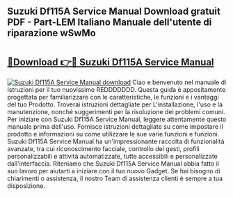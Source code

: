 ## Suzuki Df115A Service Manual Download gratuit PDF - Part-LEM Italiano Manuale dell'utente di riparazione wSwMo

# <h2><a href="http://dfdhav.blite.top/?on=Suzuki+Df115A+Service+Manual">🔗Download 👉🔴 Suzuki Df115A Service Manual</a></h2>

[![Suzuki Df115A Service Manual download](https://i.imgur.com/lujVjoI.png)](http://dfdhav.blite.top/?on=Suzuki+Df115A+Service+Manual)
Ciao e benvenuto nel manuale di Istruzioni per il tuo nuovissimo REDDDDDDD. Questa guida è appositamente progettata per familiarizzare con le caratteristiche, le funzioni e i vantaggi del tuo Prodotto. Troverai istruzioni dettagliate per L'installazione, l'uso e la manutenzione, nonché suggerimenti per la risoluzione dei problemi comuni. Per iniziare con Suzuki Df115A Service Manual, leggere attentamente questo manuale prima dell'uso. Fornisce istruzioni dettagliate su come impostare il prodotto e informazioni su come utilizzare le sue varie funzioni e funzioni. Suzuki Df115A Service Manual ha un'impressionante raccolta di funzionalità avanzate, tra cui riconoscimento facciale, controllo dei gesti, profili personalizzabili e attività automatizzate, tutte accessibili e personalizzate dall'interfaccia. Riteniamo che Suzuki Df115A Service Manual abbia fatto il suo lavoro per aiutarti a iniziare con il tuo nuovo Gadget. Se hai bisogno di chiarimenti o assistenza, il nostro Team di assistenza clienti è sempre a tua disposizione.
